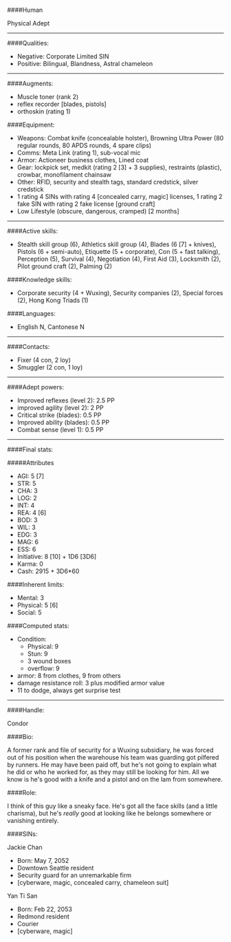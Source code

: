 ####Human

Physical Adept

____
####Qualities:

- Negative: Corporate Limited SIN
- Positive: Bilingual, Blandness, Astral chameleon

____

####Augments:

- Muscle toner (rank 2)
- reflex recorder [blades, pistols]
- orthoskin (rating 1)

####Equipment:

- Weapons: Combat knife (concealable holster), Browning Ultra Power (80 regular rounds, 80 APDS rounds, 4 spare clips)
- Comms: Meta Link (rating 1), sub-vocal mic
- Armor: Actioneer business clothes, Lined coat
- Gear: lockpick set, medkit (rating 2 [3] + 3 supplies), restraints (plastic), crowbar, monofilament chainsaw
- Other: RFID, security and stealth tags, standard credstick, silver credstick
- 1 rating 4 SINs with rating 4 [concealed carry, magic] licenses, 1 rating 2 fake SIN with rating 2 fake license [ground craft]
- Low Lifestyle (obscure, dangerous, cramped) [2 months]

____
####Active skills:

- Stealth skill group (6), Athletics skill group (4), Blades (6 [7] + knives), Pistols (6 + semi-auto), Etiquette (5 + corporate), Con (5 + fast talking), Perception (5), Survival (4), Negotiation (4), First Aid (3), Locksmith (2), Pilot ground craft (2), Palming (2)

####Knowledge skills:

- Corporate security (4 + Wuxing), Security companies (2), Special forces (2), Hong Kong Triads (1)

####Languages:

- English N, Cantonese N

____

####Contacts:

- Fixer (4 con, 2 loy)
- Smuggler (2 con, 1 loy)

____

####Adept powers:

- Improved reflexes (level 2): 2.5 PP
- improved agility (level 2): 2 PP
- Critical strike (blades): 0.5 PP
- Improved ability (blades): 0.5 PP
- Combat sense (level 1): 0.5 PP

____

####Final stats:

#####Attributes

- AGI: 5 [7]
- STR: 5
- CHA: 3
- LOG: 2
- INT: 4
- REA: 4 [6]
- BOD: 3
- WIL: 3
- EDG: 3
- MAG: 6
- ESS: 6
- Initiative: 8 [10] + 1D6 [3D6]
- Karma: 0
- Cash: 2915 + 3D6*60

####Inherent limits:

- Mental: 3
- Physical: 5 [6]
- Social: 5

####Computed stats:

- Condition:
	- Physical: 9
	- Stun: 9
	- 3 wound boxes
	- overflow: 9
- armor: 8 from clothes, 9 from others
- damage resistance roll: 3 plus modified armor value
- 11 to dodge, always get surprise test

____
####Handle:

Condor

####Bio:

A former rank and file of security for a Wuxing subsidiary, he was forced out of his position when the warehouse his team was guarding got pilfered by runners. He may have been paid off, but he's not going to explain what he did or who he worked for, as they may still be looking for him. All we know is he's good with a knife and a pistol and on the lam from somewhere. 

####Role:

I think of this guy like a sneaky face. He's got all the face skills (and a little charisma), but he's *really* good at looking like he belongs somewhere or vanishing entirely.

####SINs:

Jackie Chan
- Born: May 7, 2052
- Downtown Seattle resident
- Security guard for an unremarkable firm
- [cyberware, magic, concealed carry, chameleon suit]

Yan Ti San
- Born: Feb 22, 2053
- Redmond resident
- Courier
- [cyberware, magic]
